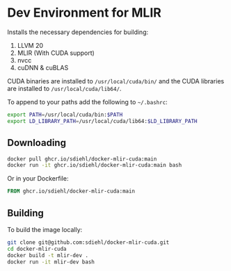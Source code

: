 # Dev Environment for MLIR

Installs the necessary dependencies for building:

1. LLVM 20
2. MLIR (With CUDA support)
3. nvcc
4. cuDNN & cuBLAS

CUDA binaries are installed to `/usr/local/cuda/bin/` and the CUDA libraries are installed to `/usr/local/cuda/lib64/`.

To append to your paths add the following to `~/.bashrc`:

```bash
export PATH=/usr/local/cuda/bin:$PATH
export LD_LIBRARY_PATH=/usr/local/cuda/lib64:$LD_LIBRARY_PATH
```

## Downloading

```bash
docker pull ghcr.io/sdiehl/docker-mlir-cuda:main
docker run -it ghcr.io/sdiehl/docker-mlir-cuda:main bash
```

Or in your Dockerfile:

```Dockerfile
FROM ghcr.io/sdiehl/docker-mlir-cuda:main
```

## Building

To build the image locally:

```bash
git clone git@github.com:sdiehl/docker-mlir-cuda.git
cd docker-mlir-cuda
docker build -t mlir-dev .
docker run -it mlir-dev bash
```
